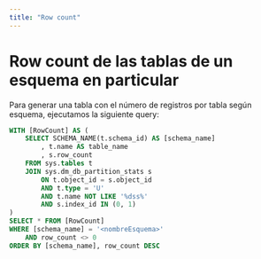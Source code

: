 ```yaml
---
title: "Row count"
---
```


# **Row count de las tablas de un esquema en particular**

Para generar una tabla con el número de registros por tabla según esquema, ejecutamos la siguiente query:

```sql
WITH [RowCount] AS (
    SELECT SCHEMA_NAME(t.schema_id) AS [schema_name]
        , t.name AS table_name 
        , s.row_count
    FROM sys.tables t 
    JOIN sys.dm_db_partition_stats s
        ON t.object_id = s.object_id
        AND t.type = 'U'
        AND t.name NOT LIKE '%dss%'
        AND s.index_id IN (0, 1)
)
SELECT * FROM [RowCount] 
WHERE [schema_name] = '<nombreEsquema>'
    AND row_count <> 0 
ORDER BY [schema_name], row_count DESC
```